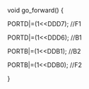 void go_forward() {

  PORTD|=(1<<DDD7);  //F1
  
  PORTD|=(1<<DDD6);   //B1
  
  PORTB|=(1<<DDB1);   //B2
  
  PORTB|=(1<<DDB0);   //F2

  
}
